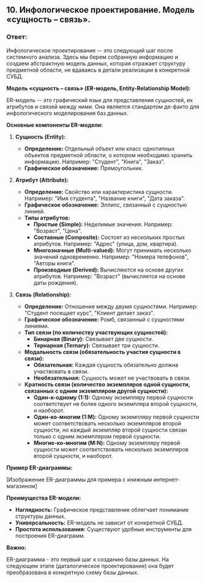 ## 10. Инфологическое проектирование. Модель «сущность – связь».

### Ответ:

Инфологическое проектирование -- это следующий шаг после системного анализа.  Здесь мы берем собранную информацию и создаем абстрактную модель данных, которая отражает структуру предметной области, не вдаваясь в детали реализации в конкретной СУБД.

**Модель «сущность – связь» (ER-модель, Entity-Relationship Model):**

ER-модель -- это графический язык для представления сущностей, их атрибутов и связей между ними. Она является стандартом де-факто для инфологического моделирования баз данных.

**Основные компоненты ER-модели:**

1. **Сущность (Entity):**

   * **Определение:**  Отдельный  объект  или  класс  однотипных  объектов  предметной  области,  о  котором  необходимо  хранить  информацию.  Например:  "Студент",  "Книга",  "Заказ".
   * **Графическое  обозначение:**  Прямоугольник.

2. **Атрибут (Attribute):**

   * **Определение:**  Свойство  или  характеристика  сущности.  Например:  "Имя  студента",  "Название  книги",  "Дата  заказа".
   * **Графическое  обозначение:**  Эллипс,  связанный  с  сущностью  линией.
   * **Типы  атрибутов:**
       * **Простые (Simple):**  Неделимые  значения.  Например:  "Возраст",  "Цена".
       * **Составные (Composite):**  Состоят  из  нескольких  простых  атрибутов.  Например:  "Адрес"  (улица,  дом,  квартира).
       * **Многозначные (Multi-valued):**  Могут  принимать  несколько  значений  одновременно.  Например:  "Номера  телефонов",  "Авторы  книги".
       * **Производные (Derived):**  Вычисляются  на  основе  других  атрибутов.  Например:  "Возраст"  (вычисляется  на  основе  даты  рождения).

3. **Связь (Relationship):**

   * **Определение:**  Отношение  между  двумя  сущностями.  Например:  "Студент  посещает  курс",  "Клиент  делает  заказ".
   * **Графическое  обозначение:**  Ромб,  связанный  с  сущностями  линиями.
   * **Тип  связи  (по  количеству  участвующих  сущностей):**
       * **Бинарная (Binary):**  Связывает  две  сущности.
       * **Тернарная (Ternary):**  Связывает  три  сущности. 
   * **Модальность  связи  (обязательность  участия  сущности  в  связи):**
       * **Обязательная:**  Каждая  сущность  обязательно  должна  участвовать  в  связи. 
       * **Необязательная:**  Сущность  может  не  участвовать  в  связи.
   * **Кратность  связи  (количество  экземпляров  одной  сущности,  связанных  с  одним  экземпляром  другой  сущности):**
       * **Один-к-одному  (1:1):**  Одному  экземпляру  первой  сущности  соответствует  не  более  одного  экземпляра  второй  сущности,  и  наоборот. 
       * **Один-ко-многим  (1:M):**  Одному  экземпляру  первой  сущности  может  соответствовать  несколько  экземпляров  второй  сущности,  но  каждый  экземпляр  второй  сущности  связан  только  с  одним  экземпляром  первой  сущности. 
       * **Многие-ко-многим  (M:N):**  Одному  экземпляру  первой  сущности  может  соответствовать  несколько  экземпляров  второй  сущности,  и  наоборот.

**Пример ER-диаграммы:**

[Изображение ER-диаграммы для примера с книжным интернет-магазином]

**Преимущества ER-модели:**

* **Наглядность:**  Графическое  представление  облегчает  понимание  структуры  данных.
* **Универсальность:**  ER-модель  не  зависит  от  конкретной  СУБД.
* **Простота  использования:**  Существуют  удобные  инструменты  для  построения  ER-диаграмм.

**Важно:**  

ER-диаграмма - это  первый  шаг  к  созданию  базы  данных.  На  следующем  этапе  (даталогическое  проектирование)  она  будет  преобразована  в  конкретную  схему  базы  данных.
